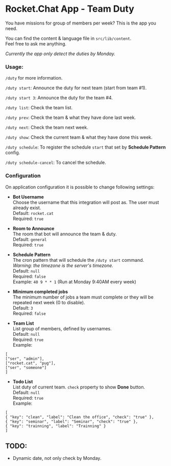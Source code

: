 # Rocket.Chat App - Team Duty

You have missions for group of members per week? This is the app you need.

You can find the content & language file in `src/lib/content`. <br />
Feel free to ask me anything.

*Currently the app only detect the duties by Monday.*


### Usage:

`/duty` for more information.

`/duty start`: Announce the duty for next team (start from team #1).

`/duty start 3`: Announce the duty for the team #4.

`/duty list`: Check the team list.

`/duty prev`: Check the team & what they have done last week.

`/duty next`: Check the team next week.

`/duty show`: Check the current team & what they have done this week.

`/duty schedule`: To register the schedule `start` that set by **Schedule Pattern** config.

`/duty schedule-cancel`: To cancel the schedule.


### Configuration

On application configuration it is possible to change following settings:

- **Bot Username** <br />
  Choose the username that this integration will post as. The user must already exist.<br />
  Default: `rocket.cat`<br />
  Required: `true`

- **Room to Announce** <br />
  The room that bot will announce the team & duty.<br />
  Default: `general`<br />
  Required: `true`

- **Schedule Pattern** <br />
  The cron pattern that will schedule the `/duty start` command.<br />
  *Warning: the timezone is the server's timezone.*<br />
  Default: `null`<br />
  Required: `false`<br />
  Example: `40 9 * * 1` (Run at Monday 9:40AM every week)

- **Minimum completed jobs** <br />
  The minimum number of jobs a team must complete or they will be repeated next week (0 to disable).<br />
  Default: `3`<br />
  Required: `false`<br />

- **Team List** <br />
  List group of members, defined by usernames.<br />
  Default: `null`<br />
  Required: `true`<br />
  Example:
```
[
["ser", "admin"],
["rocket.cat", "pug"],
["ser", "someone"]
]
```

- **Todo List** <br />
  List duty of current team. `check` property to show **Done** button.<br />
  Default: `null`<br />
  Required: `true`<br />
  Example:
```
[
{ "key": "clean", "label": "Clean the office", "check": "true" },
{ "key": "seminar", "label": "Seminar", "check": "true" },
{ "key": "trainning", "label": "Trainning" }
]
```

## TODO:

- Dynamic date, not only check by Monday.
